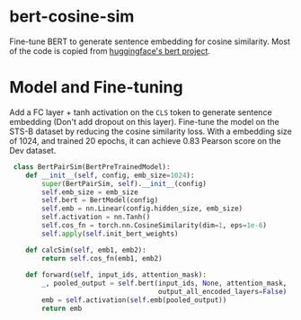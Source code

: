 # bert-cosine-sim
Fine-tune BERT to generate sentence embedding for cosine similarity. Most of the code is copied from [huggingface's bert project](https://github.com/huggingface/pytorch-pretrained-BERT).

# Model and Fine-tuning
Add a FC layer + tanh activation on the `CLS` token to generate sentence embedding (Don't add dropout on this layer). Fine-tune the model on the STS-B dataset by reducing the cosine similarity loss. With a embedding size of 1024, and trained 20 epochs, it can achieve 0.83 Pearson score on the Dev dataset.

```python
 class BertPairSim(BertPreTrainedModel):
    def __init__(self, config, emb_size=1024):
        super(BertPairSim, self).__init__(config)
        self.emb_size = emb_size
        self.bert = BertModel(config)
        self.emb = nn.Linear(config.hidden_size, emb_size)
        self.activation = nn.Tanh()
        self.cos_fn = torch.nn.CosineSimilarity(dim=1, eps=1e-6)
        self.apply(self.init_bert_weights)

    def calcSim(self, emb1, emb2):
        return self.cos_fn(emb1, emb2)
        
    def forward(self, input_ids, attention_mask):
        _, pooled_output = self.bert(input_ids, None, attention_mask,
                                     output_all_encoded_layers=False)
        emb = self.activation(self.emb(pooled_output))
        return emb
```
